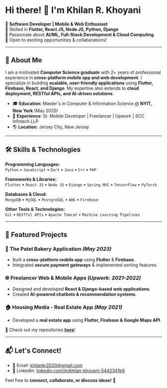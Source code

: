 # Hi there! 👋 I'm Khilan R. Khoyani

🚀 **Software Developer | Mobile & Web Enthusiast**  
🔹 Skilled in **Flutter, React JS, Node JS, Python, Django**  
🔹 Passionate about **AI/ML, Full-Stack Development & Cloud Computing**  
🔹 Open to exciting opportunities & collaborations!  

---

## 📌 About Me
I am a motivated **Computer Science graduate** with 2+ years of professional experience in **cross-platform mobile app and web development**. I specialize in building **scalable, user-friendly applications** using **Flutter, Firebase, React, and Django**. My expertise also extends to **cloud deployment, RESTful APIs, and AI-driven solutions**.

- 🎓 **Education**: Master's in Computer & Information Science @ **NYIT, New York** (May 2025)  
- 💼 **Experience**: Sr. Mobile Developer | Freelancer | Upwork | SCC Infotech LLP  
- 🌎 **Location**: Jersey City, New Jersey  

---

## 🛠️ Skills & Technologies

**Programming Languages:**  
`Python` • `JavaScript` • `Dart` • `Java` • `C++` • `PHP`

**Frameworks & Libraries:**  
`Flutter` • `React JS` • `Node JS` • `Django` • `Spring MVC` • `TensorFlow` • `PyTorch`

**Databases & Cloud:**  
`MongoDB` • `MySQL` • `PostgreSQL` • `AWS` • `Firebase`

**Other Tools & Technologies:**  
`Git` • `RESTful APIs` • `Apache Tomcat` • `Machine Learning Pipelines`

---

## 🚀 Featured Projects

### **📱 The Patel Bakery Application** *(May 2023)*
- Built a **cross-platform mobile app** using **Flutter** & **Firebase**.
- Integrated **secure payment gateways** & implemented sorting features.

### **🌐 Freelancer Web & Mobile Apps** *(Upwork: 2021-2022)*
- Designed and developed **React & Django-based web applications**.
- Created **AI-powered chatbots & recommendation systems**.

### **🏠 Housing Media - Real Estate App** *(May 2021)*
- Developed a **real estate app** using **Flutter, Firebase & Google Maps API**.

🔗 Check out my repositories **[here](https://github.com/Khilan120)**! 

---

## 📬 Let's Connect!
- 📧 Email: [khilankr2020@gmail.com](mailto:khilankr2020@gmail.com)  
- 💼 LinkedIn: [linkedin.com/in/khilan-khoyani-5442341b9](www.linkedin.com/in/khilan-khoyani-5442341b9)  

Feel free to **connect, collaborate, or discuss ideas!** 🚀
